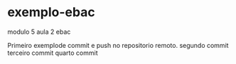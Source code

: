 # exemplo-ebac
modulo 5 aula 2 ebac

Primeiro exemplode commit e push no repositorio remoto.
segundo commit
terceiro commit
quarto commit

